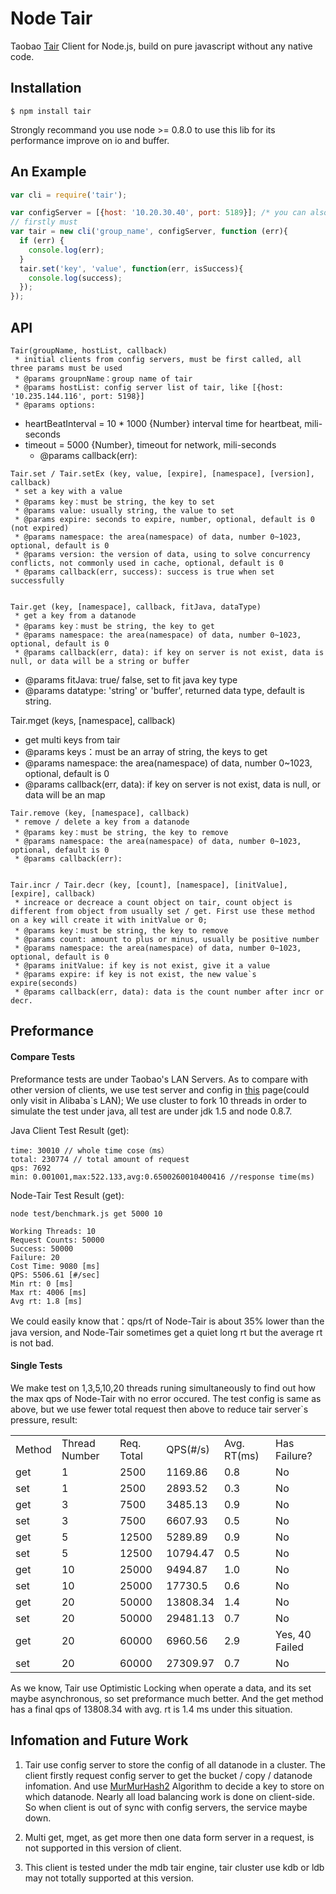 # Node Tair

Taobao [Tair](http://code.taobao.org/p/tair/src/) Client for Node.js, build on pure javascript without any native code.

## Installation

	$ npm install tair

Strongly recommand you use node >= 0.8.0 to use this lib for its performance improve on io and buffer.

## An Example

````js
var cli = require('tair');

var configServer = [{host: '10.20.30.40', port: 5189}]; /* you can also add another slave server to it */
// firstly must
var tair = new cli('group_name', configServer, function (err){
  if (err) {
    console.log(err);
  }
  tair.set('key', 'value', function(err, isSuccess){
    console.log(success);
  });
});
````

## API


	Tair(groupName, hostList, callback)
	 * initial clients from config servers, must be first called, all three params must be used
	 * @params groupnName：group name of tair
	 * @params hostList: config server list of tair, like [{host: '10.235.144.116', port: 5198}]
	 * @params options:
   * heartBeatInterval = 10 * 1000 {Number} interval time for heartbeat, mili-seconds
   * timeout = 5000 {Number}, timeout for network, mili-seconds
	 * @params callback(err):


	Tair.set / Tair.setEx (key, value, [expire], [namespace], [version], callback)
	 * set a key with a value
	 * @params key：must be string, the key to set
	 * @params value: usually string, the value to set
	 * @params expire: seconds to expire, number, optional, default is 0 (not expired)
	 * @params namespace: the area(namespace) of data, number 0~1023, optional, default is 0
	 * @params version: the version of data, using to solve concurrency conflicts, not commonly used in cache, optional, default is 0
	 * @params callback(err, success): success is true when set successfully


	Tair.get (key, [namespace], callback, fitJava, dataType)
	 * get a key from a datanode
	 * @params key：must be string, the key to get
	 * @params namespace: the area(namespace) of data, number 0~1023, optional, default is 0
	 * @params callback(err, data): if key on server is not exist, data is null, or data will be a string or buffer
   * @params fitJava: true/ false, set to fit java key type
   * @params datatype: 'string' or 'buffer', returned data type, default is string.

  Tair.mget (keys, [namespace], callback)
   * get multi keys from tair
   * @params keys：must be an array of string, the keys to get
   * @params namespace: the area(namespace) of data, number 0~1023, optional, default is 0
   * @params callback(err, data): if key on server is not exist, data is null, or data will be an map

	Tair.remove (key, [namespace], callback)
	 * remove / delete a key from a datanode
	 * @params key：must be string, the key to remove
	 * @params namespace: the area(namespace) of data, number 0~1023, optional, default is 0
	 * @params callback(err): 


	Tair.incr / Tair.decr (key, [count], [namespace], [initValue], [expire], callback)
	 * increace or decreace a count object on tair, count object is different from object from usually set / get. First use these method on a key will create it with initValue or 0;
	 * @params key：must be string, the key to remove
	 * @params count: amount to plus or minus, usually be positive number
	 * @params namespace: the area(namespace) of data, number 0~1023, optional, default is 0
	 * @params initValue: if key is not exist, give it a value
	 * @params expire: if key is not exist, the new value`s expire(seconds)
	 * @params callback(err, data): data is the count number after incr or decr.

## Preformance

#### Compare Tests
Preformance tests are under Taobao's LAN Servers.
As to compare with other version of clients, we use test server and config in [this](http://confluence.taobao.ali.com:8080/pages/viewpage.action?pageId=194136575) page(could only visit in Alibaba`s LAN);
We use cluster to fork 10 threads in order to simulate the test under java, all test are under jdk 1.5 and node 0.8.7.

Java Client Test Result (get):

    time: 30010 // whole time cose（ms）
    total: 230774 // total amount of request
    qps: 7692
    min: 0.001001,max:522.133,avg:0.6500260010400416 //response time(ms)

Node-Tair Test Result (get):

````shell
node test/benchmark.js get 5000 10
````


    Working Threads: 10
    Request Counts: 50000
    Success: 50000
    Failure: 20
    Cost Time: 9080 [ms]
    QPS: 5506.61 [#/sec]
    Min rt: 0 [ms]
    Max rt: 4006 [ms]
    Avg rt: 1.8 [ms]

We could easily know that：qps/rt of Node-Tair is about 35% lower than the java version, and Node-Tair sometimes get a quiet long rt but the average rt is not bad.

#### Single Tests

We make test on 1,3,5,10,20 threads runing simultaneously to find out how the max qps of Node-Tair with no error occured.
The test config is same as above, but we use fewer total request then above to reduce tair server`s pressure, result:


<table>
    <tr>
        <td>Method</td> <td>Thread Number</td> <td>Req. Total</td> <td>QPS(#/s)</td> <td>Avg. RT(ms)</td> <td>Has Failure?</td>
    </tr>
    <tr>
        <td>get</td> <td>1</td> <td>2500</td> <td>1169.86</td> <td>0.8</td> <td>No</td>
    </tr>
    <tr>
        <td>set</td> <td>1</td> <td>2500</td> <td>2893.52</td> <td>0.3</td> <td>No</td>
    </tr>
    <tr>
        <td>get</td> <td>3</td> <td>7500</td> <td>3485.13</td> <td>0.9</td> <td>No</td>
    </tr>
    <tr>
        <td>set</td> <td>3</td> <td>7500</td> <td>6607.93</td> <td>0.5</td> <td>No</td>
    </tr>
    <tr>
        <td>get</td> <td>5</td> <td>12500</td> <td>5289.89</td> <td>0.9</td> <td>No</td>
    </tr>
    <tr>
        <td>set</td> <td>5</td> <td>12500</td> <td>10794.47</td> <td>0.5</td> <td>No</td>
    </tr>
    <tr>
        <td>get</td> <td>10</td> <td>25000</td> <td>9494.87</td> <td>1.0</td> <td>No</td>
    </tr>
    <tr>
        <td>set</td> <td>10</td> <td>25000</td> <td>17730.5</td> <td>0.6</td> <td>No</td>
    </tr>
    <tr>
        <td>get</td> <td>20</td> <td>50000</td> <td>13808.34</td> <td>1.4</td> <td>No</td>
    </tr>
    <tr>
        <td>set</td> <td>20</td> <td>50000</td> <td>29481.13</td> <td>0.7</td> <td>No</td>
    </tr>
    <tr>
        <td>get</td> <td>20</td> <td>60000</td> <td>6960.56</td> <td>2.9</td> <td>Yes, 40 Failed</td>
    </tr>
    <tr>
        <td>set</td> <td>20</td> <td>60000</td> <td>27309.97</td> <td>0.7</td> <td>No</td>
    </tr>
</table>

As we know, Tair use Optimistic Locking when operate a data, and its set maybe asynchronous, so set preformance much better.
And the get method has a final qps of 13808.34 with avg. rt is 1.4 ms under this situation.


## Infomation and Future Work

1. Tair use config server to store the config of all datanode in a cluster. The client firstly request config server to get the bucket / copy / datanode infomation. And use [MurMurHash2](http://en.wikipedia.org/wiki/MurmurHash) Algorithm to decide a key to store on which datanode. Nearly all load balancing work is done on client-side. So when client is out of sync with config servers, the service maybe down.

2. Multi get, mget, as get more then one data form server in a request, is not supported in this version of client.

3. This client is tested under the mdb tair engine, tair cluster use kdb or ldb may not totally supported at this version.


